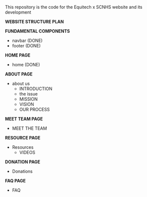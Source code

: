 This repository is the code for the Equitech x SCNHS website and its development

**WEBSITE STRUCTURE PLAN**

**FUNDAMENTAL COMPONENTS**
- navbar (DONE)  
- footer (DONE)  

**HOME PAGE**
- home (DONE)  

**ABOUT PAGE**
- about us  
  - INTRODUCTION  
  - the issue  
  - MISSION  
  - VISION  
  - OUR PROCESS  

**MEET TEAM PAGE**  
- MEET THE TEAM  

**RESOURCE PAGE**  
- Resources  
  - VIDEOS  

**DONATION PAGE**  
- Donations  

**FAQ PAGE**  
- FAQ
